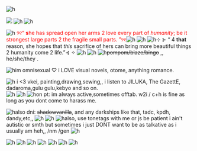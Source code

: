 ![h](https://files.catbox.moe/2j2mdq.png)
    
![](https://komarev.com/ghpvc/?username=elysianrealmego&color=ff69b4&style=for-the-badge)
![h](https://files.catbox.moe/lz1buf.gif) ![h](https://files.catbox.moe/ncrqxn.gif)

![h](https://files.catbox.moe/5q3htv.gif) <font color="red">୨୧“ **s**he has spread open her arms 2 love every part of *humanity*; be it strongest large parts 2 the fragile small parts. ”୨୧</font>![h](https://files.catbox.moe/5q3htv.gif)
![h](https://files.catbox.moe/g0gxg5.gif)
![h](https://files.catbox.moe/hk2ewk.gif)⊹ ⊱ “ 4 **that** reason, she hopes that *this* sacrifice of hers can bring more beautiful things 2 humanity come 2 life.”⊰ ✧ ![h](https://files.catbox.moe/hk2ewk.gif)
![h](https://files.catbox.moe/tu3ex4.jpg)
![h](https://files.catbox.moe/wobsjo.gif)~~pompom/blaze/bingo~~ ,, 
he/she/they .


 ![h](https://files.catbox.moe/wobsjo.gif)im omnisexual ♡ i LOVE visual novels, otome, anything romance.
                                                                                                                                                                                                                                         

![h](https://files.catbox.moe/wobsjo.gif)   i <3 vkei, painting,drawing,sewing,, i listen to JILUKA, The GazettE, dadaroma,gulu gulu,kebyo and so on.                             
![h](https://files.catbox.moe/z3rp0h.gif)
![h](https://files.catbox.moe/c0xge9.jpg)
![h](https://files.catbox.moe/wobsjo.gif)on pt: im always active,sometimes offtab. w2i / c+h is fine as long as you dont come to harass me.

![h](https://files.catbox.moe/wobsjo.gif)also dni: ~~shadowvanilla~~, and any darkships like that, tadc, kpdh, dandy,etc,, 
![h](https://files.catbox.moe/z3rp0h.gif)
![h](https://files.catbox.moe/c0xge9.jpg) 
![h](https://files.catbox.moe/wobsjo.gif)also, use tonetags with me or js be patient i ain't autistic or smth but sometimes i just DONT want to be as talkative as i usually am heh,, /nm /gen 
![h](https://files.catbox.moe/u6ss7i.jpg)



![h](https://files.catbox.moe/y00orp.png)
![h](https://files.catbox.moe/i0vztj.png)
![h](https://files.catbox.moe/qkgkvr.png)
![h](https://files.catbox.moe/bwb375.gif)
![h](https://files.catbox.moe/xejtpj.gif)
![h](https://files.catbox.moe/3ruyem.gif)
![h](https://files.catbox.moe/hxvufr.png)
